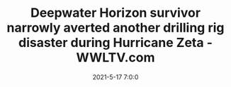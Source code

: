 ---
"title": "Deepwater Horizon survivor narrowly averted another drilling rig disaster during Hurricane Zeta - WWLTV.com"
"date": "2021-5-17 7:0:0"
"feed_name": "GOOGLENEWSDRILLING"
"feed_website": "https://news.google.com/search?q=drilling%2Bincident&hl=en-US&gl=US&ceid=US:en"
"feed_rss": "https://news.google.com/rss/search?q=drilling%2Bincident&hl=en-US&gl=US&ceid=US:en"
"link": "https://www.wwltv.com/article/news/investigations/david-hammer/deepwater-horizon-survivor-narrowly-averted-another-drilling-rig-disaster-during-hurricane-zeta/289-f572f275-ec9e-4fe0-a2e8-359fb52fd078"
"file": "_posts/2021-1-1-2b0d47b90f46729895b73d68b70a8af5f0b03da7.md"
"accident": "1"
"drilling": "1"
"dead": "0"
"injured": "0"
---